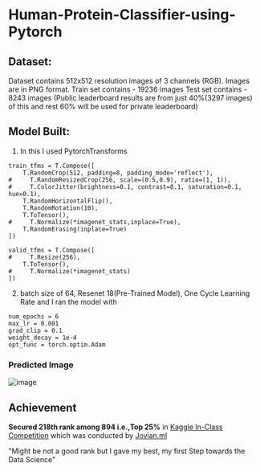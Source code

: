# Human-Protein-Classifier-using-Pytorch

## Dataset:
Dataset contains 512x512 resolution images of 3 channels (RGB). Images are in PNG format. Train set contains - 19236 images Test set contains - 8243 images (Public leaderboard results are from just 40%(3297 images) of this and rest 60% will be used for private leaderboard)

## Model Built:

1. In this I used PytorchTransforms

```
train_tfms = T.Compose([
    T.RandomCrop(512, padding=8, padding_mode='reflect'),
#     T.RandomResizedCrop(256, scale=(0.5,0.9), ratio=(1, 1)), 
#     T.ColorJitter(brightness=0.1, contrast=0.1, saturation=0.1, hue=0.1),
    T.RandomHorizontalFlip(), 
    T.RandomRotation(10),
    T.ToTensor(), 
#     T.Normalize(*imagenet_stats,inplace=True), 
    T.RandomErasing(inplace=True)
])

valid_tfms = T.Compose([
#     T.Resize(256), 
    T.ToTensor(), 
#     T.Normalize(*imagenet_stats)
])

```

2. batch size of 64, Resenet 18(Pre-Trained Model), One Cycle Learning Rate and I ran the model with

```
num_epochs = 6
max_lr = 0.001
grad_clip = 0.1
weight_decay = 1e-4
opt_func = torch.optim.Adam

```

### Predicted Image

![image](https://user-images.githubusercontent.com/61023747/90020022-e0223a00-dccc-11ea-9a5e-48249d6ad41c.png)


## Achievement

**Secured 218th rank among 894 i.e.,Top 25%** in [Kaggle In-Class Competition](https://www.kaggle.com/c/jovian-pytorch-z2g/data) which was conducted by [Jovian.ml](https://www.jovian.ml/)

 "Might be not a good rank but I gave my best, my first Step towards the Data Science"

